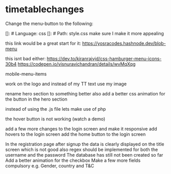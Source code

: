 # timetablechanges

Change the menu-button to the following:

[]: # Language: css
[]: # Path: style.css
make sure I make it more appealing

this link would be a great start for it:
https://yosracodes.hashnode.dev/blob-menu

this isnt bad either:
https://dev.to/kiranrajvjd/css-hamburger-menu-icons-30b4
https://codepen.io/visnuravichandran/details/wvMqXqg

mobile-menu-items

work on the logo and instead of my TT text use my image

rename hero section to something better
also add a better css animation for the button in the hero section

instead of using the .js file lets make use of php

the hover button is not working (watch a demo)

add a few more changes to the login screen and make it responsive
add hovers to the login screen
add the home button to the login screen

In the registration page after signup the data is clearly displayed on the title screen which is not good
also regex should be implemented for both the username and the password
The database has still not been created so far
Add a better animation for the checkbox
Make a few more fields compulsory e.g. Gender, country and T&C